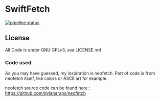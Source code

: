# SwiftFetch
[![pipeline status](https://git.chunkz.net/bbcorp/swiftfetch/badges/master/pipeline.svg)](https://git.chunkz.net/bbcorp/swiftfetch/commits/master)

## License
All Code is under GNU GPLv3, see LICENSE.md

### Code used
As you may have guessed, my inspiration is neofetch.
Part of code is from neofetch itself, like colors or ASCII art for example.

neofetch source code can be found here : https://github.com/dylanaraps/neofetch